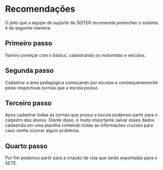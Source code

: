# Recomendações

O jeito que a equipe de suporte da SISTER recomenda preencher o sistema é da seguinte maneira. 

## Primeiro passo 
Vamos começar com o básico, cadastrando os motoristas e veículos.

## Segunda passo
Cadastrar a área pedagógica começando por escolas e consequentemente pelas respectivas turmas que a escola possui.

## Terceiro passo
Apos cadastrar todas as turmas que possui a escola podemos partir para o cadastro dos alunos. Diante disso, é muito importante salvar esses dados cadastrais em uma planilha contendo todas as informações cruciais para caso venha ocorrer algum problema. 

## Quarto passo
Por fim podemos partir para a criação de rota que serão exportadas para o SETE.


